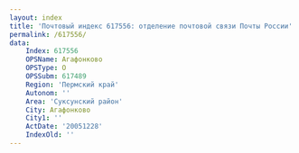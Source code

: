 ```yaml
---
layout: index
title: 'Почтовый индекс 617556: отделение почтовой связи Почты России'
permalink: /617556/
data:
    Index: 617556
    OPSName: Агафонково
    OPSType: О
    OPSSubm: 617489
    Region: 'Пермский край'
    Autonom: ''
    Area: 'Суксунский район'
    City: Агафонково
    City1: ''
    ActDate: '20051228'
    IndexOld: ''
---
```


